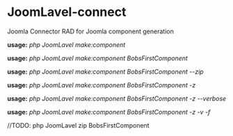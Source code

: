 # JoomLavel-connect
Joomla Connector RAD for Joomla component generation


**usage:**
_php JoomLavel make:component_

**usage:**
_php JoomLavel make:component BobsFirstComponent_

**usage:**
_php JoomLavel make:component BobsFirstComponent --zip_

**usage:**
_php JoomLavel make:component BobsFirstComponent -z_

**usage:**
_php JoomLavel make:component BobsFirstComponent -z --verbose_ 

**usage:**
_php JoomLavel make:component BobsFirstComponent -z -v -f_ 

//TODO:
php JoomLavel zip BobsFirstComponent


